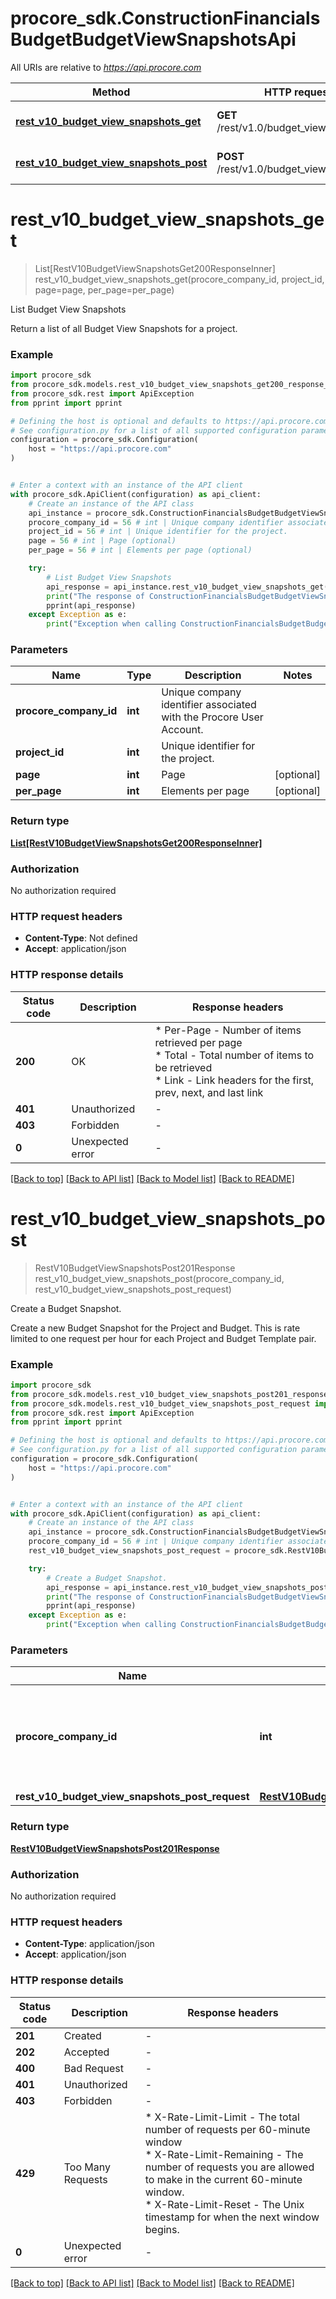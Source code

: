 # procore_sdk.ConstructionFinancialsBudgetBudgetViewSnapshotsApi

All URIs are relative to *https://api.procore.com*

Method | HTTP request | Description
------------- | ------------- | -------------
[**rest_v10_budget_view_snapshots_get**](ConstructionFinancialsBudgetBudgetViewSnapshotsApi.md#rest_v10_budget_view_snapshots_get) | **GET** /rest/v1.0/budget_view_snapshots | List Budget View Snapshots
[**rest_v10_budget_view_snapshots_post**](ConstructionFinancialsBudgetBudgetViewSnapshotsApi.md#rest_v10_budget_view_snapshots_post) | **POST** /rest/v1.0/budget_view_snapshots | Create a Budget Snapshot.


# **rest_v10_budget_view_snapshots_get**
> List[RestV10BudgetViewSnapshotsGet200ResponseInner] rest_v10_budget_view_snapshots_get(procore_company_id, project_id, page=page, per_page=per_page)

List Budget View Snapshots

Return a list of all Budget View Snapshots for a project.

### Example


```python
import procore_sdk
from procore_sdk.models.rest_v10_budget_view_snapshots_get200_response_inner import RestV10BudgetViewSnapshotsGet200ResponseInner
from procore_sdk.rest import ApiException
from pprint import pprint

# Defining the host is optional and defaults to https://api.procore.com
# See configuration.py for a list of all supported configuration parameters.
configuration = procore_sdk.Configuration(
    host = "https://api.procore.com"
)


# Enter a context with an instance of the API client
with procore_sdk.ApiClient(configuration) as api_client:
    # Create an instance of the API class
    api_instance = procore_sdk.ConstructionFinancialsBudgetBudgetViewSnapshotsApi(api_client)
    procore_company_id = 56 # int | Unique company identifier associated with the Procore User Account.
    project_id = 56 # int | Unique identifier for the project.
    page = 56 # int | Page (optional)
    per_page = 56 # int | Elements per page (optional)

    try:
        # List Budget View Snapshots
        api_response = api_instance.rest_v10_budget_view_snapshots_get(procore_company_id, project_id, page=page, per_page=per_page)
        print("The response of ConstructionFinancialsBudgetBudgetViewSnapshotsApi->rest_v10_budget_view_snapshots_get:\n")
        pprint(api_response)
    except Exception as e:
        print("Exception when calling ConstructionFinancialsBudgetBudgetViewSnapshotsApi->rest_v10_budget_view_snapshots_get: %s\n" % e)
```



### Parameters


Name | Type | Description  | Notes
------------- | ------------- | ------------- | -------------
 **procore_company_id** | **int**| Unique company identifier associated with the Procore User Account. | 
 **project_id** | **int**| Unique identifier for the project. | 
 **page** | **int**| Page | [optional] 
 **per_page** | **int**| Elements per page | [optional] 

### Return type

[**List[RestV10BudgetViewSnapshotsGet200ResponseInner]**](RestV10BudgetViewSnapshotsGet200ResponseInner.md)

### Authorization

No authorization required

### HTTP request headers

 - **Content-Type**: Not defined
 - **Accept**: application/json

### HTTP response details

| Status code | Description | Response headers |
|-------------|-------------|------------------|
**200** | OK |  * Per-Page - Number of items retrieved per page <br>  * Total - Total number of items to be retrieved <br>  * Link - Link headers for the first, prev, next, and last link <br>  |
**401** | Unauthorized |  -  |
**403** | Forbidden |  -  |
**0** | Unexpected error |  -  |

[[Back to top]](#) [[Back to API list]](../README.md#documentation-for-api-endpoints) [[Back to Model list]](../README.md#documentation-for-models) [[Back to README]](../README.md)

# **rest_v10_budget_view_snapshots_post**
> RestV10BudgetViewSnapshotsPost201Response rest_v10_budget_view_snapshots_post(procore_company_id, rest_v10_budget_view_snapshots_post_request)

Create a Budget Snapshot.

Create a new Budget Snapshot for the Project and Budget. This is rate limited to one request per hour for each Project and Budget Template pair.

### Example


```python
import procore_sdk
from procore_sdk.models.rest_v10_budget_view_snapshots_post201_response import RestV10BudgetViewSnapshotsPost201Response
from procore_sdk.models.rest_v10_budget_view_snapshots_post_request import RestV10BudgetViewSnapshotsPostRequest
from procore_sdk.rest import ApiException
from pprint import pprint

# Defining the host is optional and defaults to https://api.procore.com
# See configuration.py for a list of all supported configuration parameters.
configuration = procore_sdk.Configuration(
    host = "https://api.procore.com"
)


# Enter a context with an instance of the API client
with procore_sdk.ApiClient(configuration) as api_client:
    # Create an instance of the API class
    api_instance = procore_sdk.ConstructionFinancialsBudgetBudgetViewSnapshotsApi(api_client)
    procore_company_id = 56 # int | Unique company identifier associated with the Procore User Account.
    rest_v10_budget_view_snapshots_post_request = procore_sdk.RestV10BudgetViewSnapshotsPostRequest() # RestV10BudgetViewSnapshotsPostRequest | 

    try:
        # Create a Budget Snapshot.
        api_response = api_instance.rest_v10_budget_view_snapshots_post(procore_company_id, rest_v10_budget_view_snapshots_post_request)
        print("The response of ConstructionFinancialsBudgetBudgetViewSnapshotsApi->rest_v10_budget_view_snapshots_post:\n")
        pprint(api_response)
    except Exception as e:
        print("Exception when calling ConstructionFinancialsBudgetBudgetViewSnapshotsApi->rest_v10_budget_view_snapshots_post: %s\n" % e)
```



### Parameters


Name | Type | Description  | Notes
------------- | ------------- | ------------- | -------------
 **procore_company_id** | **int**| Unique company identifier associated with the Procore User Account. | 
 **rest_v10_budget_view_snapshots_post_request** | [**RestV10BudgetViewSnapshotsPostRequest**](RestV10BudgetViewSnapshotsPostRequest.md)|  | 

### Return type

[**RestV10BudgetViewSnapshotsPost201Response**](RestV10BudgetViewSnapshotsPost201Response.md)

### Authorization

No authorization required

### HTTP request headers

 - **Content-Type**: application/json
 - **Accept**: application/json

### HTTP response details

| Status code | Description | Response headers |
|-------------|-------------|------------------|
**201** | Created |  -  |
**202** | Accepted |  -  |
**400** | Bad Request |  -  |
**401** | Unauthorized |  -  |
**403** | Forbidden |  -  |
**429** | Too Many Requests |  * X-Rate-Limit-Limit - The total number of requests per 60-minute window <br>  * X-Rate-Limit-Remaining - The number of requests you are allowed to make in the current 60-minute window. <br>  * X-Rate-Limit-Reset - The Unix timestamp for when the next window begins. <br>  |
**0** | Unexpected error |  -  |

[[Back to top]](#) [[Back to API list]](../README.md#documentation-for-api-endpoints) [[Back to Model list]](../README.md#documentation-for-models) [[Back to README]](../README.md)

